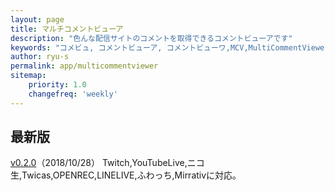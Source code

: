 ```yaml
---
layout: page
title: マルチコメントビューア
description: "色んな配信サイトのコメントを取得できるコメントビューアです"
keywords: "コメビュ, コメントビューア, コメントビューワ,MCV,MultiCommentViewer"
author: ryu-s
permalink: app/multicommentviewer
sitemap:
    priority: 1.0
    changefreq: 'weekly'	
---
```


## 最新版
[v0.2.0](http://int-main.net/app/MultiCommentViewer_v0.2.0.zip)（2018/10/28）  Twitch,YouTubeLive,ニコ生,Twicas,OPENREC,LINELIVE,ふわっち,Mirrativに対応。  

<!--## アルファ版-->
